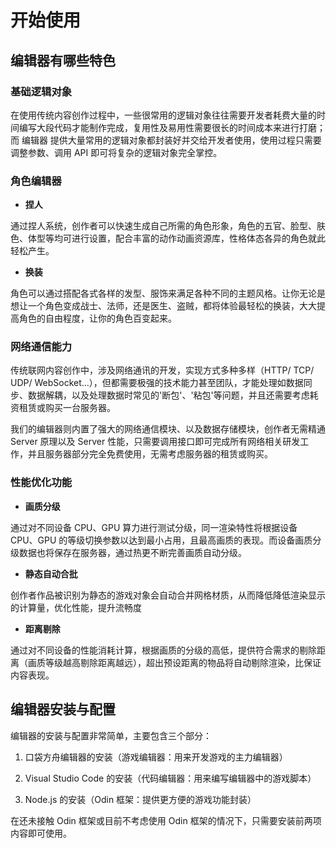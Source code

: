 # 开始使用

## 编辑器有哪些特色

### 基础逻辑对象

在使用传统内容创作过程中，一些很常用的逻辑对象往往需要开发者耗费大量的时间编写大段代码才能制作完成，复用性及易用性需要很长的时间成本来进行打磨；而 编辑器 提供大量常用的逻辑对象都封装好并交给开发者使用，使用过程只需要调整参数、调用 API 即可将复杂的逻辑对象完全掌控。

### 角色编辑器

- <strong>捏人</strong>

通过捏人系统，创作者可以快速生成自己所需的角色形象，角色的五官、脸型、肤色、体型等均可进行设置，配合丰富的动作动画资源库，性格体态各异的角色就此轻松产生。

- <strong>换装</strong>

角色可以通过搭配各式各样的发型、服饰来满足各种不同的主题风格。让你无论是想让一个角色变成战士、法师，还是医生、盗贼，都将体验最轻松的换装，大大提高角色的自由程度，让你的角色百变起来。

### 网络通信能力

传统联网内容创作中，涉及网络通讯的开发，实现方式多种多样（HTTP/ TCP/ UDP/ WebSocket...），但都需要极强的技术能力甚至团队，才能处理如数据同步、数据解耦，以及处理数据时常见的'断包'、'粘包'等问题，并且还需要考虑耗资租赁或购买一台服务器。

我们的编辑器则内置了强大的网络通信模块、以及数据存储模块，创作者无需精通 Server 原理以及 Server 性能，只需要调用接口即可完成所有网络相关研发工作，并且服务器部分完全免费使用，无需考虑服务器的租赁或购买。

### 性能优化功能

- <strong>画质分级</strong>

通过对不同设备 CPU、GPU 算力进行测试分级，同一渲染特性将根据设备 CPU、GPU 的等级切换参数以达到最小占用，且最高画质的表现。而设备画质分级数据也将保存在服务器，通过热更不断完善画质自动分级。

- <strong>静态自动合批</strong>

创作者作品被识别为静态的游戏对象会自动合并网格材质，从而降低降低渲染显示的计算量，优化性能，提升流畅度

- <strong>距离剔除</strong>

通过对不同设备的性能消耗计算，根据画质的分级的高低，提供符合需求的剔除距离（画质等级越高剔除距离越远），超出预设距离的物品将自动剔除渲染，比保证内容表现。

## 编辑器安装与配置

编辑器的安装与配置非常简单，主要包含三个部分：

1. 口袋方舟编辑器的安装（游戏编辑器：用来开发游戏的主力编辑器）

2. Visual Studio Code 的安装（代码编辑器：用来编写编辑器中的游戏脚本）

3. Node.js 的安装（Odin 框架：提供更方便的游戏功能封装）

在还未接触 Odin 框架或目前不考虑使用 Odin 框架的情况下，只需要安装前两项内容即可使用。
